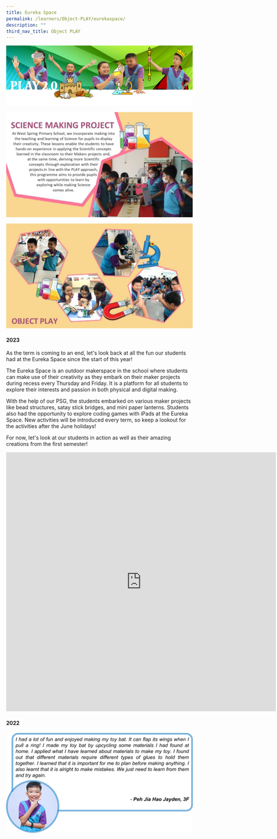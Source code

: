 ```yaml
---
title: Eureka Space
permalink: /learners/Object-PLAY/eurekaspace/
description: ""
third_nav_title: Object PLAY
---
```

![](/images/PLAYbanner.png)

![](/images/Key-Prgrammes-in-Science_Science-Making-Project-1024x576.jpg)

![](/images/Slide4-3-1024x576.jpg)

#### 2023

As the term is coming to an end, let's look back at all the fun our students had at the Eureka Space since the start of this year!

The Eureka Space is an outdoor makerspace in the school where students can make use of their creativity as they embark on their maker projects during recess every Thursday and Friday. It is a platform for all students to explore their interests and passion in both physical and digital making.

With the help of our PSG, the students embarked on various maker projects like bead structures, satay stick bridges, and mini paper lanterns. Students also had the opportunity to explore coding games with iPads at the Eureka Space. New activities will be introduced every term, so keep a lookout for the activities after the June holidays!

For now, let's look at our students in action as well as their amazing creations from the first semester!

<iframe src="https://docs.google.com/presentation/d/e/2PACX-1vSiO4f3Ld8jxWyA0FWLA_H2YLXiXyhac5XHvAIZoAOFNrQC6T3-gOSBL77A4SKE3Bzi7O09LjhOEF2X/embed?start=true&amp;loop=true&amp;delayms=3000" frameborder="0" width="729" height="700" allowfullscreen="true"></iframe>

#### 2022
![](/images/SC-slide7-1024x548.png)